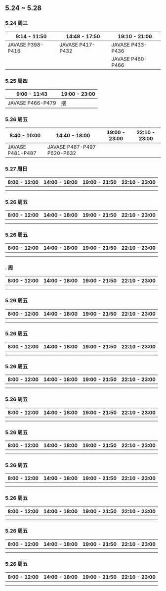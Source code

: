 ## 5.24 ~ 5.28

### 5.24 周三

| 9:14 - 11:50     | 14:48 - 17:50    | 19:10 - 21:00    |
| ---------------- | ---------------- | ---------------- |
| JAVASE P398-P416 | JAVASE P417-P432 | JAVASE P433-P436 |
|                  |                  | JAVASE P460-P466 |

### 5.25 周四

| 9:06 - 11:43     | 19:00 - 23:00 |
| ---------------- | ------------- |
| JAVASE P466-P479 | 摆            |

### 5.26 周五

| 8:40 - 10:00     | 14:40 - 18:00              | 19:00 - 23:00 | 22:10 - 23:00 |
| ---------------- | -------------------------- | ------------- | ------------- |
| JAVASE P481-P487 | JAVASE P487-P497 P620-P632 |               |               |

### 5.27 周日

| 8:00 - 12:00 | 14:00 - 18:00 | 19:00 - 21:50 | 22:10 - 23:00 |
| ------------ | ------------- | ------------- | ------------- |
|              |               |               |               |
|              |               |               |               |

### 5.26 周五

| 8:00 - 12:00 | 14:00 - 18:00 | 19:00 - 21:50 | 22:10 - 23:00 |
| ------------ | ------------- | ------------- | ------------- |
|              |               |               |               |
|              |               |               |               |

### 5.26 周五

| 8:00 - 12:00 | 14:00 - 18:00 | 19:00 - 21:50 | 22:10 - 23:00 |
| ------------ | ------------- | ------------- | ------------- |
|              |               |               |               |
|              |               |               |               |

### . 周

| 8:00 - 12:00 | 14:00 - 18:00 | 19:00 - 21:50 | 22:10 - 23:00 |
| ------------ | ------------- | ------------- | ------------- |
|              |               |               |               |
|              |               |               |               |

### 5.26 周五

| 8:00 - 12:00 | 14:00 - 18:00 | 19:00 - 21:50 | 22:10 - 23:00 |
| ------------ | ------------- | ------------- | ------------- |
|              |               |               |               |
|              |               |               |               |

### 5.26 周五

| 8:00 - 12:00 | 14:00 - 18:00 | 19:00 - 21:50 | 22:10 - 23:00 |
| ------------ | ------------- | ------------- | ------------- |
|              |               |               |               |
|              |               |               |               |

### 5.26 周五

| 8:00 - 12:00 | 14:00 - 18:00 | 19:00 - 21:50 | 22:10 - 23:00 |
| ------------ | ------------- | ------------- | ------------- |
|              |               |               |               |
|              |               |               |               |

### 5.26 周五

| 8:00 - 12:00 | 14:00 - 18:00 | 19:00 - 21:50 | 22:10 - 23:00 |
| ------------ | ------------- | ------------- | ------------- |
|              |               |               |               |
|              |               |               |               |

### 5.26 周五

| 8:00 - 12:00 | 14:00 - 18:00 | 19:00 - 21:50 | 22:10 - 23:00 |
| ------------ | ------------- | ------------- | ------------- |
|              |               |               |               |
|              |               |               |               |

### 5.26 周五

| 8:00 - 12:00 | 14:00 - 18:00 | 19:00 - 21:50 | 22:10 - 23:00 |
| ------------ | ------------- | ------------- | ------------- |
|              |               |               |               |
|              |               |               |               |

### 5.26 周五

| 8:00 - 12:00 | 14:00 - 18:00 | 19:00 - 21:50 | 22:10 - 23:00 |
| ------------ | ------------- | ------------- | ------------- |
|              |               |               |               |
|              |               |               |               |

### 5.26 周五

| 8:00 - 12:00 | 14:00 - 18:00 | 19:00 - 21:50 | 22:10 - 23:00 |
| ------------ | ------------- | ------------- | ------------- |
|              |               |               |               |
|              |               |               |               |

### 5.26 周五

| 8:00 - 12:00 | 14:00 - 18:00 | 19:00 - 21:50 | 22:10 - 23:00 |
| ------------ | ------------- | ------------- | ------------- |
|              |               |               |               |
|              |               |               |               |



















































